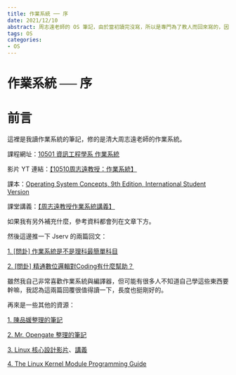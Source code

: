 ```yaml
---
title: 作業系統 ── 序
date: 2021/12/10
abstract: 周志遠老師的 OS 筆記，由於當初讀完沒寫，所以是專門為了教人而回來寫的，因此算是有生之年系列
tags: OS
categories:
- OS
---
```


# 作業系統 ── 序

# 前言 

這裡是我讀作業系統的筆記，修的是清大周志遠老師的作業系統。

課程網址：[10501 資訊工程學系 作業系統](https://ocw.nthu.edu.tw/ocw/index.php?page=course&cid=141&)

影片 YT 連結：[【10510周志遠教授：作業系統】](https://www.youtube.com/playlist?list=PLS0SUwlYe8czigQPzgJTH2rJtwm0LXvDX)

課本：[Operating System Concepts, 9th Edition, International Student Version](https://www.wiley.com/en-sg/Operating+System+Concepts%2C+9th+Edition%2C+International+Student+Version-p-9781118093757)

課堂講義：[【周志遠教授作業系統講義】](https://ocw.nthu.edu.tw/ocw/index.php?page=course_news_content&cid=141&id=999)

如果我有另外補充什麼，參考資料都會列在文章下方。

然後這邊推一下 Jserv 的兩篇回文：

<a href = "https://disp.cc/b/163-baku" class = "wheatlink">1. [問卦] 作業系統是不是理科最簡單科目</a>

<a href = "" class = "wheatlink">2. [問卦] 精通數位邏輯對Coding有什麼幫助？</a>

雖然我自己非常喜歡作業系統與編譯器，但可能有很多人不知道自己學這些東西要幹嘛，我認為這兩篇回覆很值得讀一下，長度也挺剛好的。

再來是一些其他的資源：

<a href = "https://hackmd.io/@Pl-eQT9CQaS0jhExKqL8_w/BkhOSR4jW/https%3A%2F%2Fhackmd.io%2Fs%2FS14A_CVjW?type=book" class = "wheatlink">1. 陳品媛整理的筆記</a>

<a href = "https://mropengate.blogspot.com/search/label/Computer%20Science-Operating%20System" class = "wheatlink">2. Mr. Opengate 整理的筆記</a>

<a href = "https://www.youtube.com/playlist?list=PL6S9AqLQkFpongEA75M15_BlQBC9rTdd8" class = "wheatlink">3. Linux 核心設計影片</a>、<a href = "http://hackfoldr.org/linux/" class = "wheatlink">講義</a> 

<a href = "https://github.com/sysprog21/lkmpg" class = "wheatlink">4. The Linux Kernel Module Programming Guide</a>
